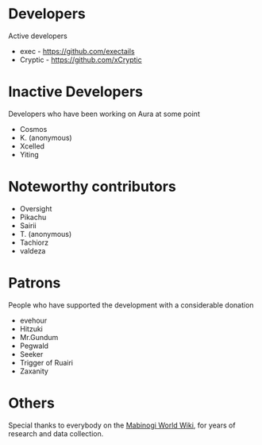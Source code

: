 Developers
==============================

Active developers

* exec - https://github.com/exectails
* Cryptic - https://github.com/xCryptic

Inactive Developers
==============================

Developers who have been working on Aura at some point

* Cosmos
* K. (anonymous)
* Xcelled
* Yiting

Noteworthy contributors
==============================

* Oversight
* Pikachu
* Sairii
* T. (anonymous)
* Tachiorz
* valdeza

Patrons
==============================

People who have supported the development with a considerable donation

* evehour
* Hitzuki
* Mr.Gundum
* Pegwald
* Seeker
* Trigger of Ruairi
* Zaxanity

Others
==============================

Special thanks to everybody on the [Mabinogi World Wiki](http://wiki.mabinogiworld.com),
for years of research and data collection.

